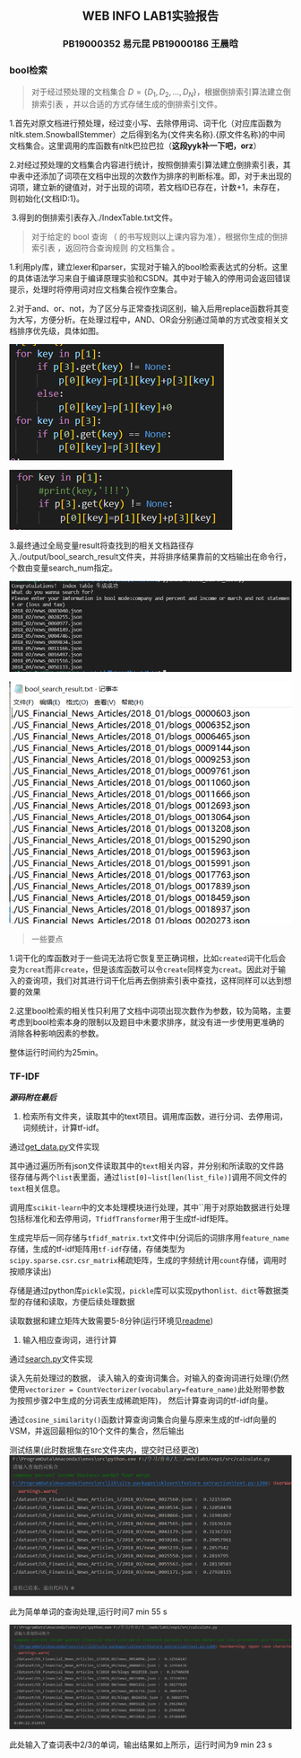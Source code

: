 ## <center>WEB INFO LAB1实验报告</center>

### <center>PB19000352 易元昆 PB19000186 王晨晗</center>

### bool检索

 > 对于经过预处理的文档集合 $D=\{D_1,D_2,...,D_N\}$，根据倒排索引算法建立倒排索引表 ，并以合适的方式存储生成的倒排索引文件。

   1.首先对原文档进行预处理，经过变小写、去除停用词、词干化（对应库函数为nltk.stem.SnowballStemmer）之后得到名为{文件夹名称}.{原文件名称}的中间文档集合。这里调用的库函数有nltk巴拉巴拉（**这段yyk补一下吧，orz**）

​	2.对经过预处理的文档集合内容进行统计，按照倒排索引算法建立倒排索引表，其中表中还添加了词项在文档中出现的次数作为排序的判断标准。即，对于未出现的词项，建立新的键值对，对于出现的词项，若文档ID已存在，计数+1，未存在，则初始化{文档ID:1}。

​	3.得到的倒排索引表存入./IndexTable.txt文件。



 >  对于给定的 bool 查询 （ 的书写规则以上课内容为准），根据你生成的倒排索引表 ，返回符合查询规则 的文档集合 。

​	1.利用ply库，建立lexer和parser，实现对于输入的bool检索表达式的分析。这里的具体语法学习来自于编译原理实验和CSDN。其中对于输入的停用词会返回错误提示，处理时将停用词对应文档集合视作空集合。

​	2.对于and、or、not，为了区分与正常查找词区别，输入后用replace函数将其变为大写，方便分析。在处理过程中，AND、OR会分别通过简单的方式改变相关文档排序优先级，具体如图。

![bool_1](.\bool_1.png)

![bool_2](.\bool_2.png)

​	3.最终通过全局变量result将查找到的相关文档路径存入./output/bool_search_result文件夹，并将排序结果靠前的文档输出在命令行，个数由变量search_num指定。

![](.\bool_3.png)

![bool_4](.\bool_4.png)



> 一些要点

​	1.词干化的库函数对于一些词无法将它恢复至正确词根，比如`created`词干化后会变为`creat`而非`create`，但是该库函数可以令`create`同样变为`creat`。因此对于输入的查询项，我们对其进行词干化后再去倒排索引表中查找，这样同样可以达到想要的效果

​	2.这里bool检索的相关性只利用了文档中词项出现次数作为参数，较为简略，主要考虑到bool检索本身的限制以及题目中未要求排序，就没有进一步使用更准确的消除各种影响因素的参数。



整体运行时间约为25min。





### TF-IDF 

***源码附在最后***

1. 检索所有文件夹，读取其中的text项目。调用库函数，进行分词、去停用词，词频统计，计算tf-idf。

通过[get_data.py](./src/semantic_search/get_data.py)文件实现

其中通过遍历所有json文件读取其中的`text`相关内容，并分别和所读取的文件路径存储与两个`list`表里面，通过`list[0]~list[len(list_file)]`调用不同文件的`text`相关信息。

调用库`scikit-learn`中的文本处理模块进行处理，其中``用于对原始数据进行处理包括标准化和去停用词，`TfidfTransformer`用于生成tf-idf矩阵。

生成完毕后一同存储与`tfidf_matrix.txt`文件中(分词后的词排序用`feature_name`存储，生成的tf-idf矩阵用`tf-idf`存储，存储类型为`scipy.sparse.csr.csr_matrix`稀疏矩阵，生成的字频统计用`count`存储，调用时按顺序读出)

存储是通过python库`pickle`实现，`pickle`库可以实现python`list、dict`等数据类型的存储和读取，方便后续处理数据

读取数据和建立矩阵大致需要5-8分钟(运行环境见[readme](readme.md))

1. 输入相应查询词，进行计算

通过[search.py](./src/semantic_search/search.py)文件实现

读入先前处理过的数据， 读入输入的查询词集合。对输入的查询词进行处理(仍然使用`vectorizer = CountVectorizer(vocabulary=feature_name)`此处附带参数为按照步骤2中生成的分词表生成稀疏矩阵)， 然后计算查询词的tf-idf向量。

通过`cosine_similarity()`函数计算查询词集合向量与原来生成的tf-idf向量的VSM，并返回最相似的10个文件的集合，然后输出

测试结果(此时数据集在src文件夹内，提交时已经更改)
![](1.png)

此为简单单词的查询处理,运行时间7 min 55 s

![](2.png)

此处输入了查词表中2/3的单词，输出结果如上所示，运行时间为9 min 23 s
